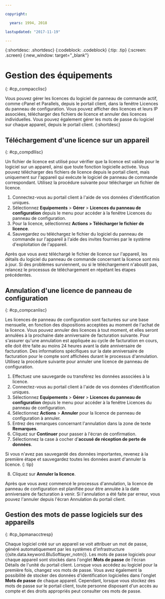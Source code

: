 ```yaml
---

copyright:

  years: 1994, 2018

lastupdated: "2017-11-19"

---
```


{:shortdesc: .shortdesc}
{:codeblock: .codeblock}
{:tip: .tip}
{:screen: .screen}
{:new_window: target="_blank"}

# Gestion des équipements
{: #cp_compacclisc}

Vous pouvez gérer les licences du logiciel de panneau de commande actif, comme cPanel et Parallels, depuis le portail client, dans la fenêtre Licences du panneau de configuration. Vous pouvez afficher des licences et leurs IP associées, télécharger des fichiers de licence et annuler des licences individuelles. Vous pouvez également gérer les mots de passe du logiciel sur chaque appareil, depuis le portail client.
{:shortdesc}


## Téléchargement d'une licence sur un appareil
{: #cp_compdllisc}

Un fichier de licence est utilisé pour vérifier que la licence est valide pour le logiciel sur un appareil, ainsi que toute fonction logicielle activée. Vous pouvez télécharger des fichiers de licence depuis le portail client, mais uniquement sur l'appareil qui exécute le logiciel de panneau de commande correspondant. Utilisez la procédure suivante pour télécharger un fichier de licence.

1. Connectez-vous au portail client à l'aide de vos données d'identification uniques.
2. Sélectionnez **Equipements** > **Gérer** > **Licences du panneau de configuration** depuis le menu pour accéder à la fenêtre Licences du panneau de configuration.
3. Pour la licence, sélectionnez **Actions > Télécharger le fichier de licence**.
4. Sauvegardez ou téléchargez le fichier du logiciel du panneau de commande sur l'appareil à l'aide des invites fournies par le système d'exploitation de l'appareil.

Après que vous avez téléchargé le fichier de licence sur l'appareil, les détails du logiciel du panneau de commande concernant la licence sont mis à jour. Si des problèmes surviennent, ou si le téléchargement n'aboutit pas, relancez le processus de téléchargement en répétant les étapes précédentes.

## Annulation d'une licence de panneau de configuration
{: #cp_compcanlisc}

Les licences de panneau de configuration sont facturées sur une base mensuelle, en fonction des dispositions acceptées au moment de l'achat de la licence. Vous pouvez annuler des licences à tout moment, et elles seront annulées à la prochaine date anniversaire de facturation suivante. Pour s'assurer qu'une annulation est appliquée au cycle de facturation en cours, elle doit être faite au moins 24 heures avant la date anniversaire de facturation. Des informations spécifiques sur la date anniversaire de facturation pour le compte sont affichées durant le processus d'annulation. Utilisez la procédure suivante pour annuler une licence de panneau de configuration.

1. Effectuez une sauvegarde ou transférez les données associées à la licence.
2. Connectez-vous au portail client à l'aide de vos données d'identification uniques.
3. Sélectionnez **Equipements** > **Gérer** > **Licences du panneau de configuration** depuis le menu pour accéder à la fenêtre Licences du panneau de configuration.
4. Sélectionnez **Actions** > **Annuler** pour la licence de panneau de configuration à annuler.
5. Entrez des remarques concernant l'annulation dans la zone de texte **Remarques**.
6. Cliquez sur **Continuer** pour passer à l'écran de confirmation.
7. Sélectionnez la case à cocher d'**accusé de réception de perte de données**.

  Si vous n'avez pas sauvegardé des données importantes, revenez à la première étape et sauvegardez toutes les données avant d'annuler la licence.  {: tip}

8. Cliquez sur **Annuler la licence**.

Après que vous avez commencé le processus d'annulation, la licence de panneau de configuration est planifiée pour être annulée à la date anniversaire de facturation à venir. Si l'annulation a été faite par erreur, vous pouvez l'annuler depuis l'écran Annulation du portail client.

## Gestion des mots de passe logiciels sur des appareils
{: #cp_bpmanacctresp}

Chaque logiciel créé sur un appareil se voit attribuer un mot de passe, généré automatiquement par les systèmes d'infrastructure {{site.data.keyword.BluSoftlayer_notm}}. Les mots de passe logiciels pour chaque appareil sont stockés dans l'onglet **Mots de passe** de l'écran Détails de l'unité du portail client. Lorsque vous accédez au logiciel pour la première fois, changez vos mots de passe. Vous avez également la possibilité de stocker des données d'identification logicielles dans l'onglet **Mots de passe** de chaque appareil. Cependant, lorsque vous stockez des mots de passe sur le portail client, toute personne disposant d'un accès au compte et des droits appropriés peut consulter ces mots de passe.
